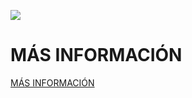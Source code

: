 ![](https://github.com/Obijuan/myslides/raw/master/wiki/2016-09-24-Madrid-maker-faire-fpgawars/2016-09-24-Mini-maker-faire-madrid.png)

# MÁS INFORMACIÓN

[MÁS INFORMACIÓN](https://github.com/Obijuan/myslides/wiki/2016_09_24-Madrid-Maker-faire:FPGAwars-explorando-el-lado-libre)


